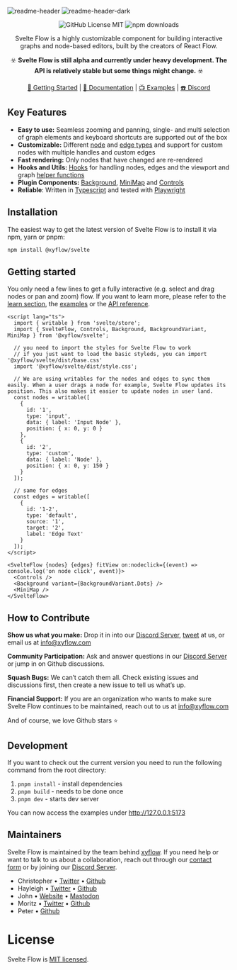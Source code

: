 ![readme-header](https://user-images.githubusercontent.com/2857535/279691030-dd853bef-88c5-433b-a51a-10294dc82d2b.svg#gh-light-mode-only)
![readme-header-dark](https://user-images.githubusercontent.com/2857535/279691048-accf12e0-da89-4c79-8d66-dee0c43585cd.svg#gh-dark-mode-only)

<div align="center">

![GitHub License MIT](https://img.shields.io/github/license/wbkd/react-flow?color=%23ff0072)
![npm downloads](https://img.shields.io/npm/dt/@xyflow/svelte?color=%23FF0072&label=downloads)

Svelte Flow is a highly customizable component for building interactive graphs and node-based editors, built by the creators of React Flow.

☣️ **Svelte Flow is still alpha and currently under heavy development. The API is relatively stable but some things might change.** ☣️

[🚀 Getting Started](https://svelteflow.dev/learn) | [📖 Documentation](https://svelteflow.dev/api-reference/svelte-flow) | [📺 Examples](https://svelteflow.dev/examples/overview) | [☎️ Discord](https://discord.gg/RVmnytFmGW)

</div>

## Key Features

- **Easy to use:** Seamless zooming and panning, single- and multi selection of graph elements and keyboard shortcuts are supported out of the box
- **Customizable:** Different [node](https://svelteflow.dev/examples) and [edge types](https://svelteflow.dev/examples/edges/edge-types) and support for custom nodes with multiple handles and custom edges
- **Fast rendering:** Only nodes that have changed are re-rendered
- **Hooks and Utils:** [Hooks](https://svelteflow.dev/api-reference/hooks) for handling nodes, edges and the viewport and graph [helper functions](https://svelteflow.dev/api-reference/utils)
- **Plugin Components:** [Background](https://svelteflow.dev/api-reference/components/background), [MiniMap](https://svelteflow.dev/api-reference/components/minimap) and [Controls](https://svelteflow.dev/api-reference/components/controls)
- **Reliable**: Written in [Typescript](https://www.typescriptlang.org) and tested with [Playwright](https://www.playwright.dev)

## Installation

The easiest way to get the latest version of Svelte Flow is to install it via npm, yarn or pnpm:

```sh
npm install @xyflow/svelte
```

## Getting started

You only need a few lines to get a fully interactive (e.g. select and drag nodes or pan and zoom) flow. If you want to learn more, please refer to the [learn section](https://svelteflow.dev/learn), the [examples](https://svelteflow.dev/examples) or the [API reference](https://svelteflow.dev/api-reference).

```svelte
<script lang="ts">
  import { writable } from 'svelte/store';
  import { SvelteFlow, Controls, Background, BackgroundVariant, MiniMap } from '@xyflow/svelte';

  // you need to import the styles for Svelte Flow to work
  // if you just want to load the basic styleds, you can import '@xyflow/svelte/dist/base.css'
  import '@xyflow/svelte/dist/style.css';

  // We are using writables for the nodes and edges to sync them easily. When a user drags a node for example, Svelte Flow updates its position. This also makes it easier to update nodes in user land.
  const nodes = writable([
    {
      id: '1',
      type: 'input',
      data: { label: 'Input Node' },
      position: { x: 0, y: 0 }
    },
    {
      id: '2',
      type: 'custom',
      data: { label: 'Node' },
      position: { x: 0, y: 150 }
    }
  ]);

  // same for edges
  const edges = writable([
    {
      id: '1-2',
      type: 'default',
      source: '1',
      target: '2',
      label: 'Edge Text'
    }
  ]);
</script>

<SvelteFlow {nodes} {edges} fitView on:nodeclick={(event) => console.log('on node click', event)}>
  <Controls />
  <Background variant={BackgroundVariant.Dots} />
  <MiniMap />
</SvelteFlow>
```

## How to Contribute

**Show us what you make:** Drop it in into our [Discord Server](https://discord.com/invite/Bqt6xrs), [tweet](https://twitter.com/reactflowdev) at us, or email us at info@xyflow.com

**Community Participation:** Ask and answer questions in our [Discord Server](https://discord.com/invite/Bqt6xrs) or jump in on Github discussions.

**Squash Bugs:** We can’t catch them all. Check existing issues and discussions first, then create a new issue to tell us what’s up.

**Financial Support:** If you are an organization who wants to make sure Svelte Flow continues to be maintained, reach out to us at info@xyflow.com

And of course, we love Github stars ⭐

## Development

If you want to check out the current version you need to run the following command from the root directory:

1. `pnpm install` - install dependencies
2. `pnpm build` - needs to be done once
3. `pnpm dev` - starts dev server

You can now access the examples under http://127.0.0.1:5173

## Maintainers

Svelte Flow is maintained by the team behind [xyflow](https://xyflow.com). If you need help or want to talk to us about a collaboration, reach out through our [contact form](https://xyflow.com/contact) or by joining our [Discord Server](https://discord.gg/Bqt6xrs).

- Christopher • [Twitter](https://twitter.com/chrtze) • [Github](https://github.com/chrtze)
- Hayleigh • [Twitter](https://twitter.com/hayleighdotdev) • [Github](https://github.com/hayleigh-dot-dev)
- John • [Website](https://johnrobbdesign.com/) • [Mastodon](https://mastodon.social/@johnrobbjr)
- Moritz • [Twitter](https://twitter.com/moklick) • [Github](https://github.com/moklick)
- Peter • [Github](https://github.com/peterkogo)

# License

Svelte Flow is [MIT licensed](../../LICENSE).
